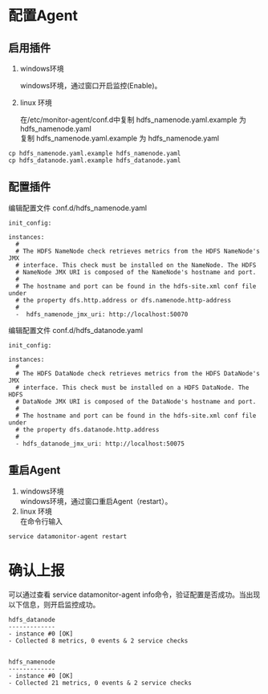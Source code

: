
# 配置Agent

## 启用插件
1. windows环境

    windows环境，通过窗口开启监控(Enable)。

2. linux 环境

    在/etc/monitor-agent/conf.d中复制 hdfs_namenode.yaml.example 为 hdfs_namenode.yaml  
    复制 hdfs_namenode.yaml.example 为 hdfs_namenode.yaml

```	
cp hdfs_namenode.yaml.example hdfs_namenode.yaml  
cp hdfs_datanode.yaml.example hdfs_datanode.yaml
```

## 配置插件
编辑配置文件 conf.d/hdfs_namenode.yaml
```
init_config:

instances:
  #
  # The HDFS NameNode check retrieves metrics from the HDFS NameNode's JMX
  # interface. This check must be installed on the NameNode. The HDFS
  # NameNode JMX URI is composed of the NameNode's hostname and port.
  #
  # The hostname and port can be found in the hdfs-site.xml conf file under
  # the property dfs.http.address or dfs.namenode.http-address
  #
  -  hdfs_namenode_jmx_uri: http://localhost:50070
```
编辑配置文件 conf.d/hdfs_datanode.yaml
```
init_config:

instances:
  #
  # The HDFS DataNode check retrieves metrics from the HDFS DataNode's JMX
  # interface. This check must be installed on a HDFS DataNode. The HDFS
  # DataNode JMX URI is composed of the DataNode's hostname and port.
  #
  # The hostname and port can be found in the hdfs-site.xml conf file under
  # the property dfs.datanode.http.address
  #
  - hdfs_datanode_jmx_uri: http://localhost:50075
```	        
	
## 重启Agent

 1. windows环境  
windows环境，通过窗口重启Agent（restart）。
 2. linux 环境  
 在命令行输入
```
service datamonitor-agent restart
```
# 确认上报
可以通过查看 service datamonitor-agent info命令，验证配置是否成功。当出现以下信息，则开启监控成功。
```
hdfs_datanode
-------------
- instance #0 [OK]
- Collected 8 metrics, 0 events & 2 service checks


hdfs_namenode
-------------
- instance #0 [OK]
- Collected 21 metrics, 0 events & 2 service checks

```
	
	

